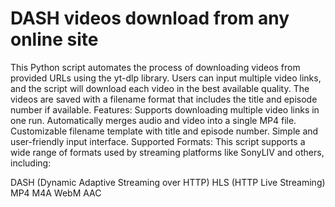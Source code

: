 # DASH videos download from any online site 
This Python script automates the process of downloading videos from provided URLs using the yt-dlp library. Users can input multiple video links, and the script will download each video in the best available quality. The videos are saved with a filename format that includes the title and episode number if available.
Features:
Supports downloading multiple video links in one run.
Automatically merges audio and video into a single MP4 file.
Customizable filename template with title and episode number.
Simple and user-friendly input interface.
Supported Formats:
This script supports a wide range of formats used by streaming platforms like SonyLIV and others, including:

DASH (Dynamic Adaptive Streaming over HTTP)
HLS (HTTP Live Streaming)
MP4
M4A
WebM
AAC
